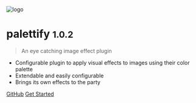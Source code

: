 ![logo](images/logo.png)

# palettify <small>1.0.2</small>

> An eye catching image effect plugin

- Configurable plugin to apply visual effects to images using their color palette 
- Extendable and easily configurable
- Brings its own effects to the party

[GitHub](https://github.com/dobromir-hristov/palettify)
[Get Started](#intro)
